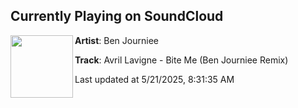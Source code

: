 ## Currently Playing on SoundCloud

[<img align="left" width="100" src="https://i1.sndcdn.com/artworks-2xLfvWithKJJDczh-lkAeZw-t500x500.jpg">](https://soundcloud.com/b-pomp/avril-lavigne-bite-me-ben)

**Artist**: Ben Journiee 

**Track**: Avril Lavigne - Bite Me (Ben Journiee Remix)

Last updated at 5/21/2025, 8:31:35 AM
